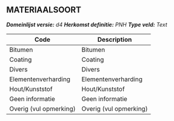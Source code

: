 ## MATERIAALSOORT

*__Domeinlijst versie:__ d4*
*__Herkomst definitie:__ PNH*
*__Type veld:__ Text*

|__Code__ |__Description__	|
|	---	|	---	|
| Bitumen | Bitumen |
| Coating | Coating |
| Divers | Divers |
| Elementenverharding | Elementenverharding |
| Hout/Kunststof | Hout/Kunststof |
| Geen informatie | Geen informatie |
| Overig (vul opmerking) | Overig (vul opmerking) |
